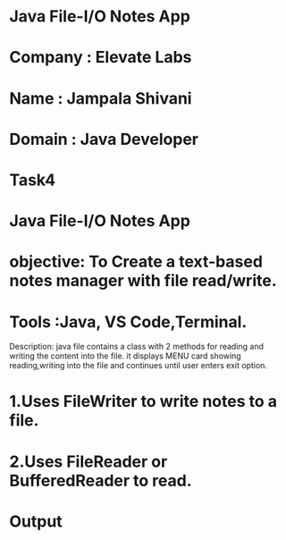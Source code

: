 # Java File-I/O Notes App

# Company : Elevate Labs

# Name : Jampala Shivani

# Domain : Java Developer

# Task4

# Java File-I/O Notes App

# objective: To Create a text-based notes manager with file read/write.
# Tools :Java, VS Code,Terminal.

Description: 
java file contains a class with 2 methods for reading and writing the content into the file. it displays MENU card showing reading,writing into the file and continues until user enters exit option.

# 1.Uses FileWriter to write notes to a file.
# 2.Uses FileReader or BufferedReader to read.

# Output

